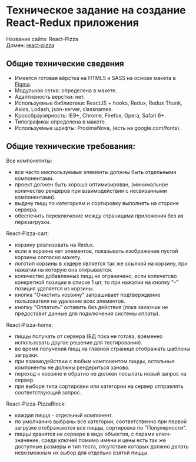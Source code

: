 <h1>Техническое задание на создание React-Redux приложения</h1>

<p>
  Название сайта: React-Pizza<br>
  Домен: <a href="">react-pizza</a>
</p>

<h2>Общие технические сведения</h2>

- Имеется готовая вёрстка на HTML5 и SASS на основе макета в <a href="https://www.figma.com/file/wWUnQwvRDWBfPx1v1pCAfO/React-Pizza">Figma</a>.
- Модульная сетка: определена в макете.
- Адаптивность верстки: нет.
- Используемые библиотеки: ReactJS + hooks, Redux, Redux Thunk, Axios, Lodash, json-server, classnames.
- Кроссбраузерность: IE9+, Chrome, Firefox, Opera, Safari 6+.
- Типографика: определена в макете.
- Используемые шрифты: ProximaNova, (есть на google.com/fonts).

<h2>Общие технические требования:</h2>

Все компонетнты:
- все часто имспользуемые элементы должны быть отдельными компонентами.
- проект должен быть хорошо оптимизирован, (минимальное количество рендеров при взаимодействии с несвязанными компонентами).
- выдачу пицц по категориям и сортировку выполнять на стороне сервера.
- обеспечить переключение между страницами приложения без их перезагрузки.

React-Pizza-cart:
- корзину реализовать на Redux.
- если в корзине нет элементов, показывать изображение пустой корзины согласно макету.
- логотип корзины в хэдере является так же ссылкой на корзину, при нажатии на которую она открывается.
- количество добавленных пицц не ограничено, если количетсво конкретной позиции в списке 1 шт, то при нажатии на кнопку "-" позиция удаляется из корзины.
- кнопка "Очистить корзину" запрашивает подтверждение пользователя на удаление всех элементов.
- кнопку "Оплатить" оставить без действия (пока заказчик не предоставит данные для подключения системы оплаты). 

React-Pizza-home:
- пиццы получать от сервера (БД пока не готова, временно использовать другое решение для тестирования).
- во время получения пицц на главной странице отображать шаблоны загрузки.
- при взаимодействии с любым компонентом пиццы, остальные компоненты не должны рендериться заново.
- переход к корзине и обратно не должен посылать новый запрос на сервер.
- при выборе типа сортировки или категории на сервер отправлять соответствующий запрос.

React-Pizza-PizzaBlock:
- каждая пицца - отдельный компонент.
- по умолчанию выбраны все категории, соответственно при первой загрузке отображаются все пиццы, сортировка по "Популярности".
- пиццы хранятся на сервере в виде объектов, с парами ключ-значение, среди ключей помимо имени и цены есть так же доступные размеры и тип теста,
отсутствие которых должно делать невозможным их выбор для отдельно взятой пиццы.


